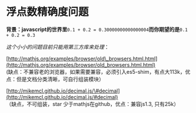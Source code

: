 # 浮点数精确度问题

**背景：javascript的世界里**`0.1 + 0.2 = 0.30000000000000004`**而你期望的是**`0.1 + 0.2 = 0.3`



_这个小小的问题目前只能用第三方库来处理_：

[http://mathjs.org/examples/browser/old\_browsers.html.html](http://mathjs.org/examples/browser/old_browsers.html.html)  
\(缺点：不兼容老的浏览器，如果需要兼容，必须引入es5-shim，有点大113k，优点：但是文档分类清晰，可自行组装模块）

[http://mikemcl.github.io/decimal.js/\#decimal](http://mikemcl.github.io/decimal.js/#decimal)  
（缺点，不可组装，star 少于mathjs在github，优点：兼容js1.3, 只有25k）

